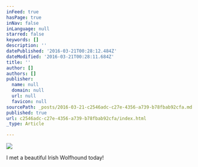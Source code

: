 ```yaml
---
inFeed: true
hasPage: true
inNav: false
inLanguage: null
starred: false
keywords: []
description: ''
datePublished: '2016-03-21T00:28:12.484Z'
dateModified: '2016-03-21T00:28:11.684Z'
title: ''
author: []
authors: []
publisher:
  name: null
  domain: null
  url: null
  favicon: null
sourcePath: _posts/2016-03-21-c2546adc-c27e-4356-a739-b78fbab92cfa.md
published: true
url: c2546adc-c27e-4356-a739-b78fbab92cfa/index.html
_type: Article

---
```

![](https://the-grid-user-content.s3-us-west-2.amazonaws.com/fc49ab97-ac4c-4411-bd47-a65e84e3945f.jpg)

I met a beautiful Irish Wolfhound today!